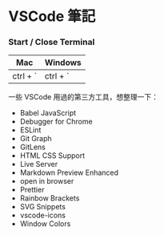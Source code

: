 # VSCode 筆記

### Start / Close Terminal

| Mac      | Windows  |
| -------- | -------- |
| ctrl + ` | ctrl + ` |

一些 VSCode 用過的第三方工具，想整理一下：
<ul>
<li>Babel JavaScript</li>
<li>Debugger for Chrome</li>
<li>ESLint</li>
<li>Git Graph</li>
<li>GitLens</li>
<li>HTML CSS Support</li>
<li>Live Server</li>
<li>Markdown Preview Enhanced</li>
<li>open in browser</li>
<li>Prettier</li>
<li>Rainbow Brackets</li>
<li>SVG Snippets</li>
<li>vscode-icons</li>
<li>Window Colors</li>
</ul>
